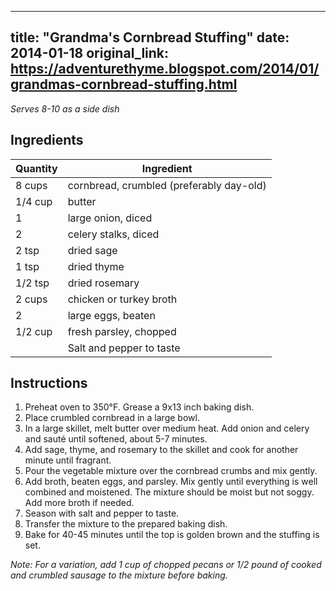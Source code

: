 <!-- filepath: /home/zacox/code/blogspot/adventurethyme/posts/2014-01-18-grandma's-cornbread-stuffing-formatted.md -->
---
title: "Grandma's Cornbread Stuffing"
date: 2014-01-18
original_link: https://adventurethyme.blogspot.com/2014/01/grandmas-cornbread-stuffing.html
---

_Serves 8-10 as a side dish_

## Ingredients

| Quantity | Ingredient |
| -------- | ---------- |
| 8 cups | cornbread, crumbled (preferably day-old) |
| 1/4 cup | butter |
| 1 | large onion, diced |
| 2 | celery stalks, diced |
| 2 tsp | dried sage |
| 1 tsp | dried thyme |
| 1/2 tsp | dried rosemary |
| 2 cups | chicken or turkey broth |
| 2 | large eggs, beaten |
| 1/2 cup | fresh parsley, chopped |
| | Salt and pepper to taste |

## Instructions

1. Preheat oven to 350°F. Grease a 9x13 inch baking dish.
2. Place crumbled cornbread in a large bowl.
3. In a large skillet, melt butter over medium heat. Add onion and celery and sauté until softened, about 5-7 minutes.
4. Add sage, thyme, and rosemary to the skillet and cook for another minute until fragrant.
5. Pour the vegetable mixture over the cornbread crumbs and mix gently.
6. Add broth, beaten eggs, and parsley. Mix gently until everything is well combined and moistened. The mixture should be moist but not soggy. Add more broth if needed.
7. Season with salt and pepper to taste.
8. Transfer the mixture to the prepared baking dish.
9. Bake for 40-45 minutes until the top is golden brown and the stuffing is set.

_Note: For a variation, add 1 cup of chopped pecans or 1/2 pound of cooked and crumbled sausage to the mixture before baking._

